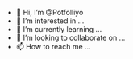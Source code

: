 - 👋 Hi, I’m @Potfolliyo
- 👀 I’m interested in ...
- 🌱 I’m currently learning ...
- 💞️ I’m looking to collaborate on ...
- 📫 How to reach me ...

<!---
Potfolliyo/Potfolliyo is a ✨ special ✨ repository because its `README.md` (this file) appears on your GitHub profile.
You can click the Preview link to take a look at your changes.
--->
